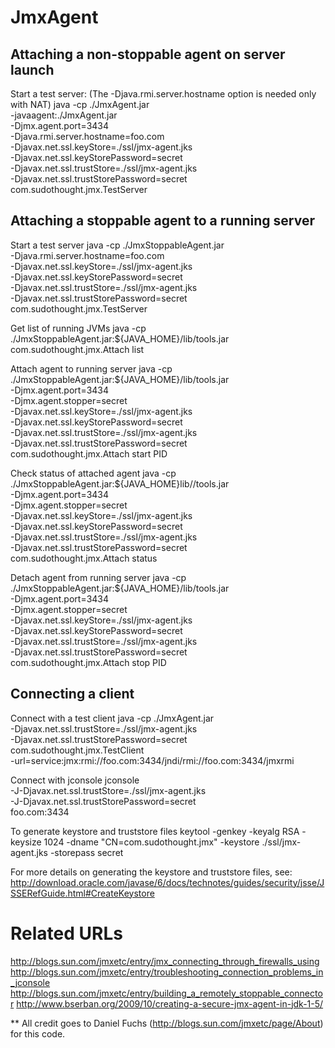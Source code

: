 JmxAgent
========

Attaching a non-stoppable agent on server launch
--------

Start a test server:
(The -Djava.rmi.server.hostname option is needed only with NAT)
    java -cp ./JmxAgent.jar \
        -javaagent:./JmxAgent.jar \
        -Djmx.agent.port=3434 \
        -Djava.rmi.server.hostname=foo.com \
        -Djavax.net.ssl.keyStore=./ssl/jmx-agent.jks \
        -Djavax.net.ssl.keyStorePassword=secret \
        -Djavax.net.ssl.trustStore=./ssl/jmx-agent.jks \
        -Djavax.net.ssl.trustStorePassword=secret \
        com.sudothought.jmx.TestServer


Attaching a stoppable agent to a running server
--------
Start a test server
    java -cp ./JmxStoppableAgent.jar \
        -Djava.rmi.server.hostname=foo.com \
        -Djavax.net.ssl.keyStore=./ssl/jmx-agent.jks \
        -Djavax.net.ssl.keyStorePassword=secret \
        -Djavax.net.ssl.trustStore=./ssl/jmx-agent.jks \
        -Djavax.net.ssl.trustStorePassword=secret \
        com.sudothought.jmx.TestServer

Get list of running JVMs
    java -cp ./JmxStoppableAgent.jar:${JAVA_HOME}/lib/tools.jar \
        com.sudothought.jmx.Attach list

Attach agent to running server
    java  -cp ./JmxStoppableAgent.jar:${JAVA_HOME}/lib/tools.jar \
        -Djmx.agent.port=3434 \
        -Djmx.agent.stopper=secret \
        -Djavax.net.ssl.keyStore=./ssl/jmx-agent.jks \
        -Djavax.net.ssl.keyStorePassword=secret \
        -Djavax.net.ssl.trustStore=./ssl/jmx-agent.jks \
        -Djavax.net.ssl.trustStorePassword=secret \
        com.sudothought.jmx.Attach start PID

Check status of attached agent
    java  -cp ./JmxStoppableAgent.jar:${JAVA_HOME}lib//tools.jar \
        -Djmx.agent.port=3434 \
        -Djmx.agent.stopper=secret \
        -Djavax.net.ssl.keyStore=./ssl/jmx-agent.jks \
        -Djavax.net.ssl.keyStorePassword=secret \
        -Djavax.net.ssl.trustStore=./ssl/jmx-agent.jks \
        -Djavax.net.ssl.trustStorePassword=secret \
        com.sudothought.jmx.Attach status

Detach agent from running server
    java  -cp ./JmxStoppableAgent.jar:${JAVA_HOME}/lib/tools.jar \
        -Djmx.agent.port=3434 \
        -Djmx.agent.stopper=secret \
        -Djavax.net.ssl.keyStore=./ssl/jmx-agent.jks \
        -Djavax.net.ssl.keyStorePassword=secret \
        -Djavax.net.ssl.trustStore=./ssl/jmx-agent.jks \
        -Djavax.net.ssl.trustStorePassword=secret \
        com.sudothought.jmx.Attach stop PID


Connecting a client
--------
Connect with a test client
    java -cp ./JmxAgent.jar \
        -Djavax.net.ssl.trustStore=./ssl/jmx-agent.jks \
        -Djavax.net.ssl.trustStorePassword=secret \
        com.sudothought.jmx.TestClient \
        -url=service:jmx:rmi://foo.com:3434/jndi/rmi://foo.com:3434/jmxrmi

Connect with jconsole
    jconsole \
        -J-Djavax.net.ssl.trustStore=./ssl/jmx-agent.jks \
        -J-Djavax.net.ssl.trustStorePassword=secret \
        foo.com:3434

To generate keystore and truststore files
    keytool -genkey -keyalg RSA -keysize 1024 -dname "CN=com.sudothought.jmx" -keystore ./ssl/jmx-agent.jks -storepass secret

For more details on generating the keystore and truststore files, see:
http://download.oracle.com/javase/6/docs/technotes/guides/security/jsse/JSSERefGuide.html#CreateKeystore

# Related URLs
http://blogs.sun.com/jmxetc/entry/jmx_connecting_through_firewalls_using
http://blogs.sun.com/jmxetc/entry/troubleshooting_connection_problems_in_jconsole
http://blogs.sun.com/jmxetc/entry/building_a_remotely_stoppable_connector
http://www.bserban.org/2009/10/creating-a-secure-jmx-agent-in-jdk-1-5/

** All credit goes to Daniel Fuchs (http://blogs.sun.com/jmxetc/page/About) for this code.